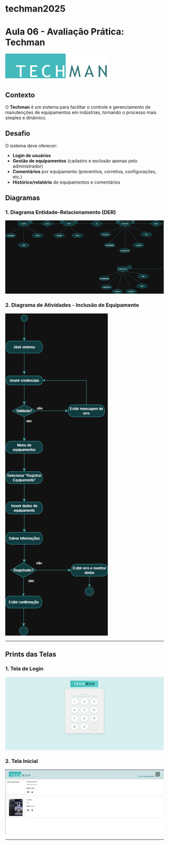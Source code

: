 # techman2025

# Aula 06 - Avaliação Prática: Techman

![Logotipo](./docs/logo.png)

## Contexto
O **Techman** é um sistema para facilitar o controle e gerenciamento de manutenções de equipamentos em indústrias, tornando o processo mais simples e dinâmico.

## Desafio
O sistema deve oferecer:
- **Login de usuários**
- **Gestão de equipamentos** (cadastro e exclusão apenas pelo administrador)
- **Comentários** por equipamento (preventiva, corretiva, configurações, etc.)
- **Histórico/relatório** de equipamentos e comentários

## Diagramas

### 1. Diagrama Entidade-Relacionamento (DER)
![DER](./docs/der.png)

### 2. Diagrama de Atividades - Inclusão de Equipamento
![Diagrama de Atividades](./docs/atividade_inclusao_equipamento.png)

---

## Prints das Telas

### 1. Tela de Login
![login](./docs/telalogin.png)

### 2. Tela Inicial
![Home](./docs/home.png)

---